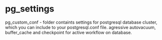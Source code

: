 # pg_settings
pg_custom_conf - folder containts settings for postgresql database cluster, which you can include to your postgresql.conf file.
agressive autovacuum, buffer_cache and checkpoint for active workflow on database.


